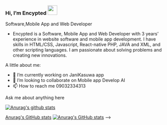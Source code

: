  ### Hi, I’m Encypted  <img src="https://raw.githubusercontent.com/MartinHeinz/MartinHeinz/master/wave.gif" width="30px">
 
Software,Mobile App and Web Developer

- Encypted is a Software, Mobile App and Web Developer with 3 years’ experience in website software and mobile app development. I have skills in HTML/CSS, Javascript, React-native PHP, JAVA and XML, and other scripting languages. I am passionate about solving problems and creating new innovations.

A little about me:

- 🌱 I’m currently working on JaniKasuwa app
- 💞️ I’m looking to collaborate on Mobile app Develop AI
- 📫 How to reach me 09032334313


Ask me about anything here


[![Anurag's github stats](https://github-readme-stats.vercel.app/api?username=encrip)](https://github.com/encrip/github-readme-stats)

<!---
encrip/encrip is a ✨ special ✨ repository because its `README.md` (this file) appears on your GitHub profile.
You can click the Preview link to take a look at your changes.
--->

<!-- ![Anurag's GitHub stats](https://github-readme-stats.vercel.app/api?username=encrip&show_icons=true&theme=radical) -->
[Anurag's GitHub stats](https://github-readme-stats.vercel.app/api?username=encrip&show_icons=true)
[![Anurag's GitHub stats](https://github-readme-stats.vercel.app/api?username=encrip)](https://github.com/anuraghazra/github-readme-stats) -->


